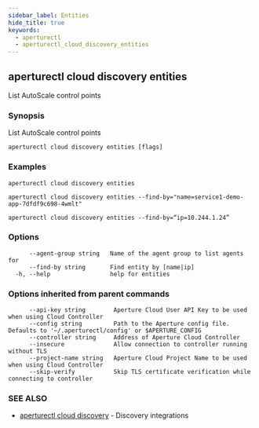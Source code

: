 ```yaml
---
sidebar_label: Entities
hide_title: true
keywords:
  - aperturectl
  - aperturectl_cloud_discovery_entities
---
```


<!-- markdownlint-disable -->

## aperturectl cloud discovery entities

List AutoScale control points

### Synopsis

List AutoScale control points

```
aperturectl cloud discovery entities [flags]
```

### Examples

```
aperturectl cloud discovery entities

aperturectl cloud discovery entities --find-by="name=service1-demo-app-7dfdf9c698-4wmlt"

aperturectl cloud discovery entities --find-by=“ip=10.244.1.24”
```

### Options

```
      --agent-group string   Name of the agent group to list agents for
      --find-by string       Find entity by [name|ip]
  -h, --help                 help for entities
```

### Options inherited from parent commands

```
      --api-key string        Aperture Cloud User API Key to be used when using Cloud Controller
      --config string         Path to the Aperture config file. Defaults to '~/.aperturectl/config' or $APERTURE_CONFIG
      --controller string     Address of Aperture Cloud Controller
      --insecure              Allow connection to controller running without TLS
      --project-name string   Aperture Cloud Project Name to be used when using Cloud Controller
      --skip-verify           Skip TLS certificate verification while connecting to controller
```

### SEE ALSO

- [aperturectl cloud discovery](/reference/aperturectl/cloud/discovery/discovery.md) - Discovery integrations

